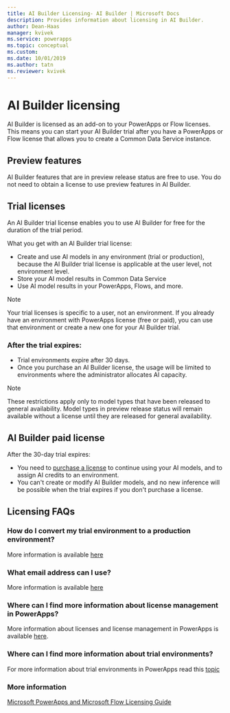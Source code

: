 ```yaml
---
title: AI Builder Licensing- AI Builder | Microsoft Docs
description: Provides information about licensing in AI Builder.
author: Dean-Haas
manager: kvivek
ms.service: powerapps
ms.topic: conceptual
ms.custom: 
ms.date: 10/01/2019
ms.author: tatn
ms.reviewer: kvivek
---
```


# AI Builder licensing

AI Builder is licensed as an add-on to your PowerApps or Flow licenses. This means you can start your AI Builder trial after you have a PowerApps or Flow license that allows you to create a Common Data Service instance.  

## Preview features

AI Builder features that are in preview release status are free to use. You do not need to obtain a license to use preview features in AI Builder.

## Trial licenses

An AI Builder trial license enables you to use  AI Builder  for free for the duration of the trial period.

What you get with an AI Builder trial license:

- Create and use AI models in any environment (trial or production), because the AI Builder trial license is applicable at the user level, not environment level.
- Store  your AI model results in Common Data Service
- Use AI model results in your PowerApps, Flows, and more.

> [!NOTE]
> Your trial licenses is specific to a user, not an environment. If you already have an environment with PowerApps license (free or paid), you can use that environment or create a new one for your AI Builder trial.

### After the trial expires:

- Trial environments expire after 30 days.
- Once you purchase an AI Builder license, the usage will be limited to environments where the administrator allocates AI capacity.

> [!NOTE]  
> These restrictions apply only to model types that have been released to  general availability. Model types in preview release status will remain available without a license until they are released for general availability.  

## AI Builder paid license

After the 30-day trial expires:

- You need to [purchase a license](/power-platform/admin/signup-for-powerapps-admin) to continue using your AI models, and to assign AI credits to an environment.
- You can't create or modify AI Builder models, and no new inference will be possible when the trial expires if you don't purchase a license.

## Licensing FAQs

### How do I convert my trial environment to a production environment?

More information is available [here](/power-platform/admin/trial-environments)

### What email address can I use?

More information is available [here](/powerapps/maker/signet-for-powerapps#faq)

### Where can I find more information about license management in PowerApps?

More information about licenses and license management in PowerApps is available [here](/power-platform/admin/wp-license-management).

### Where can I find more information about trial environments?

For more information about trial environments in PowerApps read this [topic](/power-platform/admin/trial-environments)

### More information

[Microsoft PowerApps and Microsoft Flow Licensing Guide](https://go.microsoft.com/fwlink/?LinkId=2085130&clcid=0x409)
